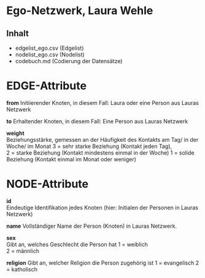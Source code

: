 # Ego-Netzwerk, Laura Wehle


## Inhalt
- edgelist_ego.csv (Edgelist)
- nodelist_ego.csv (Nodelist)
- codebuch.md (Codierung der Datensätze)


# EDGE-Attribute

**from**
Initiierender Knoten, in diesem Fall: Laura oder eine Person aus Lauras Netzwerk

**to**
Erhaltender Knoten, in diesem Fall: Eine Person aus Lauras Netzwerk

**weight**  
Beziehungsstärke, gemessen an der Häufigkeit des Kontakts am Tag/ in der Woche/ im Monat
3 = sehr starke Beziehung (Kontakt jeden Tag),   
2 = starke Beziehung (Kontakt mindestens einmal in der Woche)
1 = solide Beziehung (Kontakt einmal im Monat oder weniger)


# NODE-Attribute  
  
**id**  
Eindeutige Identifikation jedes Knoten (hier: Initialen der Personen in Lauras Netzwerk)

**name**
Vollständiger Name der Person (Knoten) in Lauras Netzwerk.

**sex**    
Gibt an, welches Geschlecht die Person hat 
1 = weiblich  
2 = männlich  

**religion**
Gibt an, welcher Religion die Person zugehörig ist 
1 = evangelisch
2 = katholisch 
